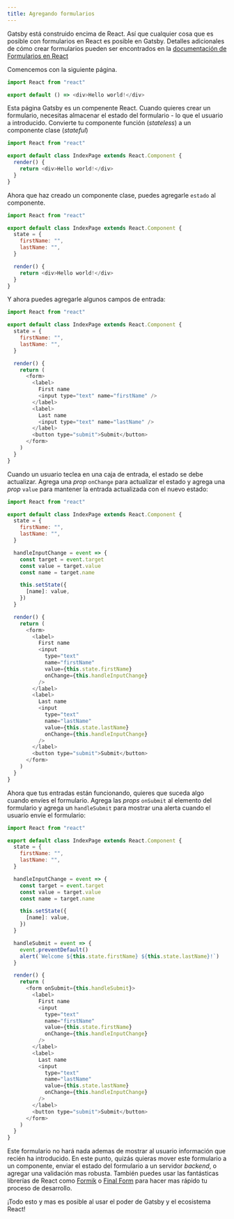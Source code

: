 ```yaml
---
title: Agregando formularios
---
```


Gatsby está construido encima de React. Así que cualquier cosa que es posible con formularios en React es posible en Gatsby. Detalles adicionales de cómo crear formularios pueden ser encontrados en la [documentación de Formularios en React](https://es.reactjs.org/docs/forms.html)

Comencemos con la siguiente página.

```jsx:title=src/pages/index.js
import React from "react"

export default () => <div>Hello world!</div>
```

Esta página Gatsby es un compenente React. Cuando quieres crear un formulario, necesitas almacenar el estado del formulario - lo que el usuario a introducido. Convierte tu componente función (_stateless_) a un componente clase (_stateful_)

```jsx:title=src/pages/index.js
import React from "react"

export default class IndexPage extends React.Component {
  render() {
    return <div>Hello world!</div>
  }
}
```

Ahora que haz creado un componente clase, puedes agregarle `estado` al componente.

```jsx:title=src/pages/index.js
import React from "react"

export default class IndexPage extends React.Component {
  state = {
    firstName: "",
    lastName: "",
  }

  render() {
    return <div>Hello world!</div>
  }
}
```

Y ahora puedes agregarle algunos campos de entrada:

```jsx:title=src/pages/index.js
import React from "react"

export default class IndexPage extends React.Component {
  state = {
    firstName: "",
    lastName: "",
  }

  render() {
    return (
      <form>
        <label>
          First name
          <input type="text" name="firstName" />
        </label>
        <label>
          Last name
          <input type="text" name="lastName" />
        </label>
        <button type="submit">Submit</button>
      </form>
    )
  }
}
```

Cuando un usuario teclea en una caja de entrada, el estado se debe actualizar. Agrega una _prop_ `onChange` para actualizar el estado y agrega una _prop_ `value` para mantener la entrada actualizada con el nuevo estado:

```jsx:title=src/pages/index.js
import React from "react"

export default class IndexPage extends React.Component {
  state = {
    firstName: "",
    lastName: "",
  }

  handleInputChange = event => {
    const target = event.target
    const value = target.value
    const name = target.name

    this.setState({
      [name]: value,
    })
  }

  render() {
    return (
      <form>
        <label>
          First name
          <input
            type="text"
            name="firstName"
            value={this.state.firstName}
            onChange={this.handleInputChange}
          />
        </label>
        <label>
          Last name
          <input
            type="text"
            name="lastName"
            value={this.state.lastName}
            onChange={this.handleInputChange}
          />
        </label>
        <button type="submit">Submit</button>
      </form>
    )
  }
}
```

Ahora que tus entradas están funcionando, quieres que suceda algo cuando envíes el formulario. Agrega las _props_ `onSubmit` al elemento del formulario y agrega un `handleSubmit` para mostrar una alerta cuando el usuario envíe el formulario:

```jsx:title=src/pages/index.js
import React from "react"

export default class IndexPage extends React.Component {
  state = {
    firstName: "",
    lastName: "",
  }

  handleInputChange = event => {
    const target = event.target
    const value = target.value
    const name = target.name

    this.setState({
      [name]: value,
    })
  }

  handleSubmit = event => {
    event.preventDefault()
    alert(`Welcome ${this.state.firstName} ${this.state.lastName}!`)
  }

  render() {
    return (
      <form onSubmit={this.handleSubmit}>
        <label>
          First name
          <input
            type="text"
            name="firstName"
            value={this.state.firstName}
            onChange={this.handleInputChange}
          />
        </label>
        <label>
          Last name
          <input
            type="text"
            name="lastName"
            value={this.state.lastName}
            onChange={this.handleInputChange}
          />
        </label>
        <button type="submit">Submit</button>
      </form>
    )
  }
}
```

Este formulario no hará nada ademas de mostrar al usuario información que recién ha introducido. En este punto, quizás quieras mover este formulario a un componente, enviar el estado del formulario a un servidor _backend_, o agregar una validación mas robusta. También puedes usar las fantásticas librerías de React como [Formik](https://github.com/jaredpalmer/formik) o [Final Form](https://github.com/final-form/react-final-form) para hacer mas rápido tu proceso de desarrollo.

¡Todo esto y mas es posible al usar el poder de Gatsby y el ecosistema React!